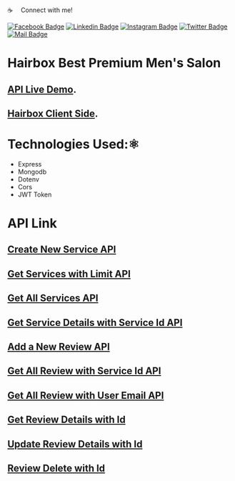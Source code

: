 :coffee: &emsp;Connect with me!

[![Facebook Badge](https://img.shields.io/badge/Facebook-1877F2?style=for-the-badge&logo=facebook&logoColor=white)](https://facebook.com/abnaeembsc) [![Linkedin Badge](https://img.shields.io/badge/LinkedIn-0077B5?style=for-the-badge&logo=linkedin&logoColor=white)](https://www.linkedin.com/in/developernaeem/) [![Instagram Badge](https://img.shields.io/badge/Instagram-E4405F?style=for-the-badge&logo=instagram&logoColor=white)](https://instagram.com/nwebpro) [![Twitter Badge](https://img.shields.io/badge/Twitter-1DA1F2?style=for-the-badge&logo=twitter&logoColor=white)](https://twitter.com/developernaeem) [![Mail Badge](https://img.shields.io/badge/Gmail-D14836?style=for-the-badge&logo=gmail&logoColor=white)](mailto:abnaeem.bsc@gmail.com)


# Hairbox Best Premium Men's Salon

## [API Live Demo](https://haircat-salon.vercel.app/api/hairbox).

## [Hairbox Client Side](https://github.com/Porgramming-Hero-web-course/b6a11-service-review-client-side-nwebpro).


# Technologies Used:⚛️
- Express
- Mongodb
- Dotenv
- Cors
- JWT Token

# API Link

## [Create New Service API](https://haircat-salon.vercel.app/api/hairbox/services)
## [Get Services with Limit API](https://haircat-salon.vercel.app/api/hairbox/services)
## [Get All Services API](https://haircat-salon.vercel.app/api/hairbox/all-services)
## [Get Service Details with Service Id API](https://haircat-salon.vercel.app/api/hairbox/service/636b484c09185ffbcbd69603)
## [Add a New Review API](https://haircat-salon.vercel.app/api/hairbox/reviews)
## [Get All Review with Service Id API](https://haircat-salon.vercel.app/api/hairbox/all-review?serviceId=636b484c09185ffbcbd69603)
## [Get All Review with User Email API](https://haircat-salon.vercel.app/api/hairbox/review?email=dalaf21672@kixotic.com)
## [Get Review Details with Id](https://haircat-salon.vercel.app/api/hairbox/review/reviewId)
## [Update Review Details with Id](https://haircat-salon.vercel.app/api/hairbox/review/reviewId)
## [Review Delete with Id](https://haircat-salon.vercel.app/api/hairbox/review/reviewId)